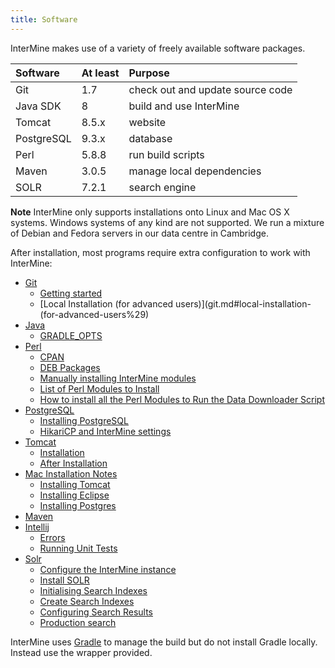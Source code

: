```yaml
---
title: Software
---
```


InterMine makes use of a variety of freely available software packages.

| Software | At least | Purpose |
| :--- | :--- | :--- |
| Git | 1.7 | check out and update source code |
| Java SDK | 8 | build and use InterMine |
| Tomcat | 8.5.x | website |
| PostgreSQL | 9.3.x | database |
| Perl | 5.8.8 | run build scripts |
| Maven | 3.0.5 | manage local dependencies |
| SOLR | 7.2.1 | search engine |

**Note**
InterMine only supports installations onto Linux and Mac OS X systems. Windows systems of any kind are not supported. We run a mixture of Debian and Fedora servers in our data centre in Cambridge.

After installation, most programs require extra configuration to work with InterMine:

* [Git](git.md)
	* [Getting started](git.md#getting-started)
	* [Local Installation (for advanced users)](git.md#local-installation-(for-advanced-users%29)
* [Java](java.md)
	* [GRADLE\_OPTS](java.md#gradle\_opts)
* [Perl](perl.md)
	* [CPAN](perl.md#cpan)
	* [DEB Packages](perl.md#deb-packages)
	* [Manually installing InterMine modules](perl.md#manually-installing-intermine-modules)
	* [List of Perl Modules to Install](perl.md#list-of-perl-modules-to-install)
	* [How to install all the Perl Modules to Run the Data Downloader Script](perl.md#how-to-install-all-the-perl-modules-to-run-the-data-downloader-script)
* [PostgreSQL](postgres/index.md)
	* [Installing PostgreSQL](postgres/postgres.md)
	* [HikariCP and InterMine settings](postgres/hikari.md)
* [Tomcat](tomcat.md)
	* [Installation](tomcat.md#installation)
	* [After Installation](tomcat.md#after-installation)
* [Mac Installation Notes](macs.md)
	* [Installing Tomcat](macs.md#installing-tomcat)
	* [Installing Eclipse](macs.mdinstalling-eclipse)
	* [Installing Postgres](macs.md#installing-postgres)
* [Maven](maven.md)
* [Intellij](intellij.md)
	* [Errors](intellij.md#errors)
	* [Running Unit Tests](intellij.md#running-unit-tests)
* [Solr](solr.md)
	* [Configure the InterMine instance](solr.md#configure-the-intermine-instance)
	* [Install SOLR](solr.md#installing-solr)
	* [Initialising Search Indexes](solr.md#initialising-search-indexes)
	* [Create Search Indexes](solr.md#create-search-indexes)
	* [Configuring Search Results](solr.md#configuring-search-results)
	* [Production search](solr.md#production-search)

InterMine uses [Gradle](gradle/index.md) to manage the build but do not install Gradle locally. Instead use the wrapper provided.

